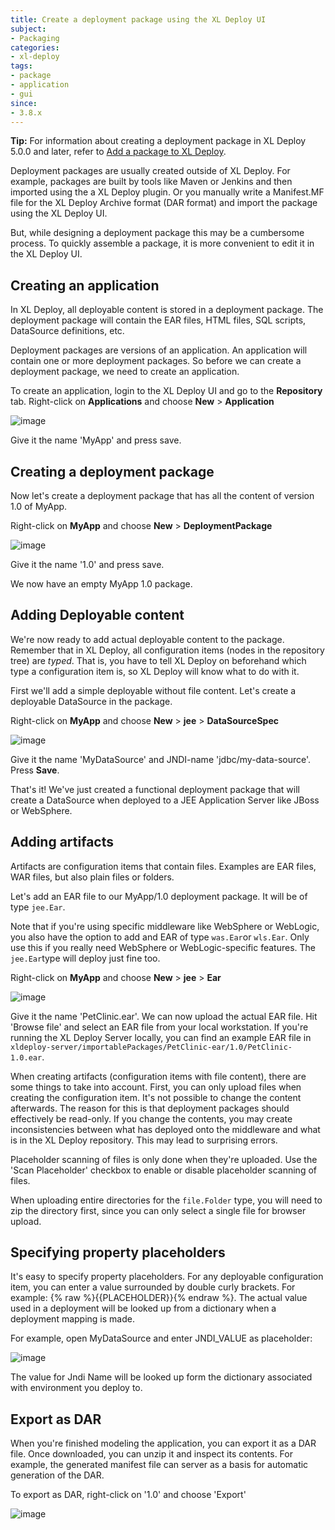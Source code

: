 ```yaml
---
title: Create a deployment package using the XL Deploy UI
subject:
- Packaging
categories:
- xl-deploy
tags:
- package
- application
- gui
since:
- 3.8.x
---
```


**Tip:** For information about creating a deployment package in XL Deploy 5.0.0 and later, refer to [Add a package to XL Deploy](/xl-deploy/how-to/add-a-package-to-xl-deploy.html).

Deployment packages are usually created outside of XL Deploy. For example, packages are built by tools like Maven or Jenkins and then imported using the a XL Deploy plugin. Or you manually write a Manifest.MF file for the XL Deploy Archive format (DAR format) and import the package using the XL Deploy UI.

But, while designing a deployment package this may be a cumbersome process. To quickly assemble a package, it is more convenient to edit it in the XL Deploy UI.

## Creating an application

In XL Deploy, all deployable content is stored in a deployment package. The deployment package will contain the EAR files, HTML files, SQL scripts, DataSource definitions, etc. 

Deployment packages are versions of an application. An application will contain one or more deployment packages. So before we can create a deployment package, we need to create an application.

To create an application, login to the XL Deploy UI and go to the **Repository** tab.
Right-click on **Applications** and choose **New** > **Application**

![image](images/package-create-application.png) 

Give it the name 'MyApp' and press save.

## Creating a deployment package

Now let's create a deployment package that has all the content of version 1.0 of MyApp.

Right-click on **MyApp** and choose  **New** > **DeploymentPackage**

![image](images/package-create-deployment-package.png) 

Give it the name '1.0' and press save.

We now have an empty MyApp 1.0 package.

## Adding Deployable content

We're now ready to add actual deployable content to the package. Remember that in XL Deploy, all configuration items (nodes in the repository tree) are _typed_. That is, you have to tell XL Deploy on beforehand which type a configuration item is, so XL Deploy will know what to do with it.

First we'll add a simple deployable without file content. Let's create a deployable DataSource in the package. 

Right-click on **MyApp** and choose  **New** > **jee** > **DataSourceSpec**

![image](images/package-create-datasource.png) 

Give it the name 'MyDataSource' and JNDI-name 'jdbc/my-data-source'. Press **Save**. 

That's it! We've just created a functional deployment package that will create a DataSource when deployed to a JEE Application Server like JBoss or WebSphere.

## Adding artifacts

Artifacts are configuration items that contain files. Examples are EAR files, WAR files, but also plain files or folders.

Let's add an EAR file to our MyApp/1.0 deployment package. It will be of type `jee.Ear`. 

Note that if you're using specific middleware like WebSphere or WebLogic, you also have the option to add and EAR of type `was.Ear`or `wls.Ear`. Only use this if you really need WebSphere or WebLogic-specific features. The `jee.Ear`type will deploy just fine too.

Right-click on **MyApp** and choose  **New** > **jee** > **Ear**

![image](images/package-create-ear.png) 

Give it the name 'PetClinic.ear'. We can now upload the actual EAR file. Hit 'Browse file' and select an EAR file from your local workstation. If you're running the XL Deploy Server locally, you can  find an example EAR file in `xldeploy-server/importablePackages/PetClinic-ear/1.0/PetClinic-1.0.ear`.

When creating artifacts (configuration items with file content), there are some things to take into account. First, you can only upload files when creating the configuration item. It's not possible to change the content afterwards. The reason for this is that deployment packages should effectively be read-only. If you change the contents, you may create inconsistencies between what has deployed onto the middleware and what is in the XL Deploy repository. This may lead to surprising errors.

Placeholder scanning of files is only done when they're uploaded. Use the 'Scan Placeholder' checkbox to enable or disable placeholder scanning of files. 

When uploading entire directories for the `file.Folder` type, you will need to zip the directory first, since you can only select a single file for browser upload. 

## Specifying property placeholders

It's easy to specify property placeholders. For any deployable configuration item, you can enter a value surrounded by double curly brackets. For example: {% raw %}{{PLACEHOLDER}}{% endraw %}. The actual value used in a deployment will be looked up from a dictionary when a deployment mapping is made.

For example, open MyDataSource and enter JNDI_VALUE as placeholder:

![image](images/package-placeholder.png) 

The value for Jndi Name will be looked up form the dictionary associated with environment you deploy to.

## Export as DAR

When you're finished modeling the application, you can export it as a DAR file. Once downloaded, you can unzip it and inspect its contents. For example, the generated manifest file can server as a basis for automatic generation of the DAR.

To export as DAR, right-click on '1.0' and choose 'Export'

![image](images/package-export.png) 
